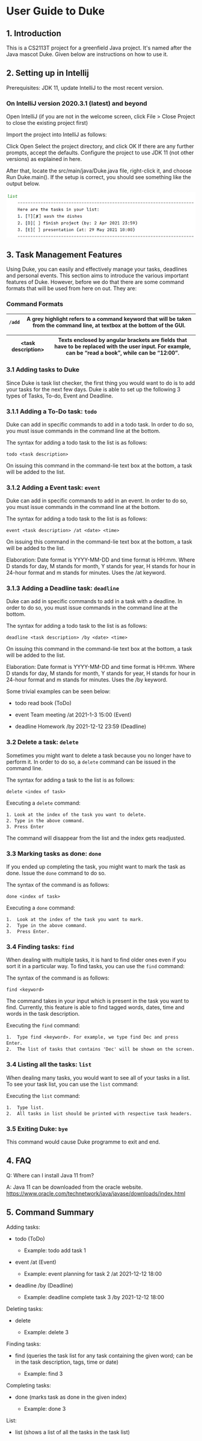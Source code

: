 # User Guide to Duke

## 1. Introduction

This is a CS2113T project for a greenfield Java project. It's named after the Java mascot Duke. Given below are
instructions on how to use it.

## 2. Setting up in Intellij

Prerequisites: JDK 11, update IntelliJ to the most recent version.

### On IntelliJ version 2020.3.1 (latest) and beyond

Open IntelliJ (if you are not in the welcome screen, click File > Close Project to close the existing project first)

Import the project into IntelliJ as follows:

Click Open Select the project directory, and click OK If there are any further prompts, accept the defaults. Configure
the project to use JDK 11 (not other versions) as explained in here.

After that, locate the src/main/java/Duke.java file, right-click it, and choose Run Duke.main(). If the setup is
correct, you should see something like the output below.

![Duke Greeting Image](/docs/img.png)

## 3. Task Management Features

Using Duke, you can easily and effectively manage your tasks, deadlines and personal events. This section aims to
introduce the various important features of Duke. However, before we do that there are some command formats that will be
used from here on out. They are:

### Command Formats

|`/add` | A grey highlight refers to a command keyword that will be taken from the command line, at textbox at the bottom of the GUI. |
:---:|---


|\<task description>| Texts enclosed by angular brackets are fields that have to be replaced with the user input. For example, <task description> can be “read a book”, while <time> can be “12:00”.|
:---:|---
### 3.1 Adding tasks to Duke

Since Duke is task list checker, the first thing you would want to do is to add your tasks for the next few days. Duke
is able to set up the following 3 types of Tasks, To-do, Event and Deadline.

### 3.1.1 Adding a To-Do task: `todo`

Duke can add in specific commands to add in a todo task. In order to do so, you must issue commands in the command line
at the bottom.

The syntax for adding a todo task to the list is as follows:

    todo <task description>

On issuing this command in the command-lie text box at the bottom, a task will be added to the list.

### 3.1.2 Adding a Event task: `event`

Duke can add in specific commands to add in an event. In order to do so, you must issue commands in the command line at
the bottom.

The syntax for adding a todo task to the list is as follows:

    event <task description> /at <date> <time>

On issuing this command in the command-lie text box at the bottom, a task will be added to the list.

Elaboration: Date format is YYYY-MM-DD and time format is HH:mm. Where D stands for day, M stands for month, Y stands
for year, H stands for hour in 24-hour format and m stands for minutes. Uses the /at keyword.

### 3.1.3 Adding a Deadline task: `deadline`

Duke can add in specific commands to add in a task with a deadline. In order to do so, you must issue commands in the
command line at the bottom.

The syntax for adding a todo task to the list is as follows:

    deadline <task description> /by <date> <time>

On issuing this command in the command-lie text box at the bottom, a task will be added to the list.

Elaboration: Date format is YYYY-MM-DD and time format is HH:mm. Where D stands for day, M stands for month, Y stands
for year, H stands for hour in 24-hour format and m stands for minutes. Uses the /by keyword.

Some trivial examples can be seen below:

* todo read book (ToDo)

* event Team meeting /at 2021-1-3 15:00 (Event)

* deadline Homework /by 2021-12-12 23:59 (Deadline)

### 3.2 Delete a task: `delete`

Sometimes you might want to delete a task because you no longer have to perform it. In order to do so, a `delete`
command can be issued in the command line.

The syntax for adding a task to the list is as follows:

    delete <index of task>

Executing a `delete` command:

    1. Look at the index of the task you want to delete.
    2. Type in the above command.
    3. Press Enter

The command will disappear from the list and the index gets readjusted.

### 3.3 Marking tasks as done: `done`

If you ended up completing the task, you might want to mark the task as done. Issue the `done` command to do so.

The syntax of the command is as follows:

    done <index of task>

Executing a `done` command:

    1.	Look at the index of the task you want to mark.
    2.	Type in the above command.
    3.	Press Enter.

### 3.4 Finding tasks: `find`

When dealing with multiple tasks, it is hard to find older ones even if you sort it in a particular way. To find tasks,
you can use the `find` command:

The syntax of the command is as follows:

    find <keyword>

The command takes in your input <keyword> which is present in the task you want to find. Currently, this feature is able
to find tagged words, dates, time and words in the task description.

Executing the `find` command:

    1.	Type find <keyword>. For example, we type find Dec and press Enter.
    2.	The list of tasks that contains 'Dec' will be shown on the screen.

### 3.4 Listing all the tasks: `list`

When dealing many tasks, you would want to see all of your tasks in a list. To see your task list, you can use
the `list` command:

Executing the `list` command:

    1.	Type list.
    2.	All tasks in list should be printed with respective task headers.

### 3.5 Exiting Duke: `bye`

This command would cause Duke programme to exit and end.

## 4. FAQ

Q: Where can I install Java 11 from?

A: Java 11 can be downloaded from the oracle
website. https://www.oracle.com/technetwork/java/javase/downloads/index.html

## 5. Command Summary

Adding tasks:

* todo <task description> (ToDo)
    * Example: todo add task 1

* event <task description> /at <date> <time> (Event)
    * Example: event planning for task 2 /at 2021-12-12 18:00

* deadline <task description> /by <date> <time> (Deadline)
    * Example: deadline complete task 3 /by 2021-12-12 18:00

Deleting tasks:

* delete <index of task>
    * Example: delete 3

Finding tasks:

* find <index of task> (queries the task list for any task containing the given word; can be in the task description,
  tags, time or date)
    * Example: find 3

Completing tasks:

* done <index of task>  (marks task as done in the given index)

    * Example: done 3

List:

* list  (shows a list of all the tasks in the task list)